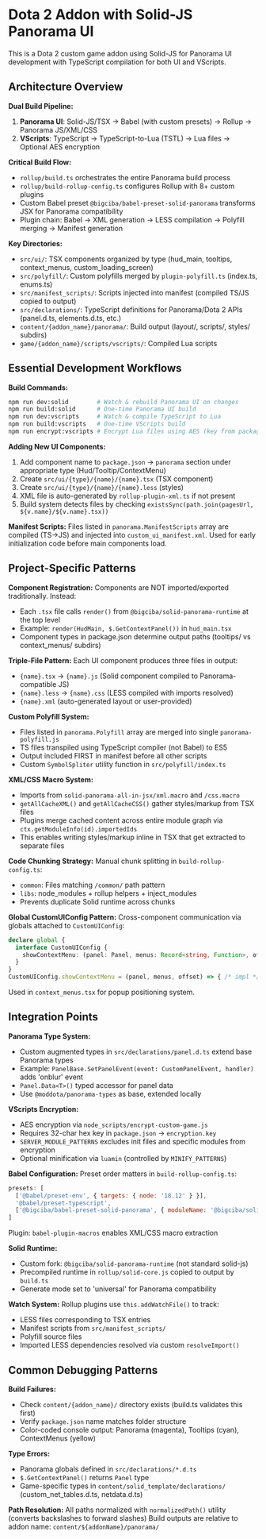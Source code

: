 # Dota 2 Addon with Solid-JS Panorama UI

This is a Dota 2 custom game addon using Solid-JS for Panorama UI development with TypeScript compilation for both UI and VScripts.

## Architecture Overview

**Dual Build Pipeline:**
1. **Panorama UI**: Solid-JS/TSX → Babel (with custom presets) → Rollup → Panorama JS/XML/CSS
2. **VScripts**: TypeScript → TypeScript-to-Lua (TSTL) → Lua files → Optional AES encryption

**Critical Build Flow:**
- `rollup/build.ts` orchestrates the entire Panorama build process
- `rollup/build-rollup-config.ts` configures Rollup with 8+ custom plugins
- Custom Babel preset `@bigciba/babel-preset-solid-panorama` transforms JSX for Panorama compatibility
- Plugin chain: Babel → XML generation → LESS compilation → Polyfill merging → Manifest generation

**Key Directories:**
- `src/ui/`: TSX components organized by type (hud_main, tooltips, context_menus, custom_loading_screen)
- `src/polyfill/`: Custom polyfills merged by `plugin-polyfill.ts` (index.ts, enums.ts)
- `src/manifest_scripts/`: Scripts injected into manifest (compiled TS/JS copied to output)
- `src/declarations/`: TypeScript definitions for Panorama/Dota 2 APIs (panel.d.ts, elements.d.ts, etc.)
- `content/{addon_name}/panorama/`: Build output (layout/, scripts/, styles/ subdirs)
- `game/{addon_name}/scripts/vscripts/`: Compiled Lua scripts

## Essential Development Workflows

**Build Commands:**
```bash
npm run dev:solid        # Watch & rebuild Panorama UI on changes
npm run build:solid      # One-time Panorama UI build
npm run dev:vscripts     # Watch & compile TypeScript to Lua
npm run build:vscripts   # One-time VScripts build
npm run encrypt:vscripts # Encrypt Lua files using AES (key from package.json encryption.key)
```

**Adding New UI Components:**
1. Add component name to `package.json` → `panorama` section under appropriate type (Hud/Tooltip/ContextMenu)
2. Create `src/ui/{type}/{name}/{name}.tsx` (TSX component)
3. Create `src/ui/{type}/{name}/{name}.less` (styles)
4. XML file is auto-generated by `rollup-plugin-xml.ts` if not present
5. Build system detects files by checking `existsSync(path.join(pagesUrl, ${v.name}/${v.name}.tsx))`

**Manifest Scripts:**
Files listed in `panorama.ManifestScripts` array are compiled (TS→JS) and injected into `custom_ui_manifest.xml`. Used for early initialization code before main components load.

## Project-Specific Patterns

**Component Registration:**
Components are NOT imported/exported traditionally. Instead:
- Each `.tsx` file calls `render()` from `@bigciba/solid-panorama-runtime` at the top level
- Example: `render(HudMain, $.GetContextPanel())` in `hud_main.tsx`
- Component types in package.json determine output paths (tooltips/ vs context_menus/ subdirs)

**Triple-File Pattern:**
Each UI component produces three files in output:
- `{name}.tsx` → `{name}.js` (Solid component compiled to Panorama-compatible JS)
- `{name}.less` → `{name}.css` (LESS compiled with imports resolved)
- `{name}.xml` (auto-generated layout or user-provided)

**Custom Polyfill System:**
- Files listed in `panorama.Polyfill` array are merged into single `panorama-polyfill.js`
- TS files transpiled using TypeScript compiler (not Babel) to ES5
- Output included FIRST in manifest before all other scripts
- Custom `SymbolSpliter` utility function in `src/polyfill/index.ts`

**XML/CSS Macro System:**
- Imports from `solid-panorama-all-in-jsx/xml.macro` and `/css.macro`
- `getAllCacheXML()` and `getAllCacheCSS()` gather styles/markup from TSX files
- Plugins merge cached content across entire module graph via `ctx.getModuleInfo(id).importedIds`
- This enables writing styles/markup inline in TSX that get extracted to separate files

**Code Chunking Strategy:**
Manual chunk splitting in `build-rollup-config.ts`:
- `common`: Files matching `/common/` path pattern
- `libs`: node_modules + rollup helpers + inject_modules
- Prevents duplicate Solid runtime across chunks

**Global CustomUIConfig Pattern:**
Cross-component communication via globals attached to `CustomUIConfig`:
```typescript
declare global {
  interface CustomUIConfig {
    showContextMenu: (panel: Panel, menus: Record<string, Function>, offset?: [number, number]) => void;
  }
}
CustomUIConfig.showContextMenu = (panel, menus, offset) => { /* impl */ };
```
Used in `context_menus.tsx` for popup positioning system.

## Integration Points

**Panorama Type System:**
- Custom augmented types in `src/declarations/panel.d.ts` extend base Panorama types
- Example: `PanelBase.SetPanelEvent(event: CustomPanelEvent, handler)` adds 'onblur' event
- `Panel.Data<T>()` typed accessor for panel data
- Use `@moddota/panorama-types` as base, extended locally

**VScripts Encryption:**
- AES encryption via `node_scripts/encrypt-custom-game.js`
- Requires 32-char hex key in `package.json` → `encryption.key`
- `SERVER_MODULE_PATTERNS` excludes init files and specific modules from encryption
- Optional minification via `luamin` (controlled by `MINIFY_PATTERNS`)

**Babel Configuration:**
Preset order matters in `build-rollup-config.ts`:
```javascript
presets: [
  ['@babel/preset-env', { targets: { node: '18.12' } }],
  '@babel/preset-typescript',
  ['@bigciba/babel-preset-solid-panorama', { moduleName: '@bigciba/solid-panorama-runtime', generate: 'universal' }]
]
```
Plugin: `babel-plugin-macros` enables XML/CSS macro extraction

**Solid Runtime:**
- Custom fork: `@bigciba/solid-panorama-runtime` (not standard solid-js)
- Precompiled runtime in `rollup/solid-core.js` copied to output by `build.ts`
- Generate mode set to 'universal' for Panorama compatibility

**Watch System:**
Rollup plugins use `this.addWatchFile()` to track:
- LESS files corresponding to TSX entries
- Manifest scripts from `src/manifest_scripts/`
- Polyfill source files
- Imported LESS dependencies resolved via custom `resolveImport()`

## Common Debugging Patterns

**Build Failures:**
- Check `content/{addon_name}/` directory exists (build.ts validates this first)
- Verify `package.json` name matches folder structure
- Color-coded console output: Panorama (magenta), Tooltips (cyan), ContextMenus (yellow)

**Type Errors:**
- Panorama globals defined in `src/declarations/*.d.ts`
- `$.GetContextPanel()` returns `Panel` type
- Game-specific types in `content/solid_template/declarations/` (custom_net_tables.d.ts, netdata.d.ts)

**Path Resolution:**
All paths normalized with `normalizedPath()` utility (converts backslashes to forward slashes)
Build outputs are relative to addon name: `content/${addonName}/panorama/`